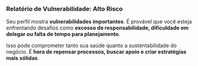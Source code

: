 ### **Relatório de Vulnerabilidade: Alto Risco**

Seu perfil mostra **vulnerabilidades importantes**. É provável que você esteja enfrentando desafios como **excesso de responsabilidade, dificuldade em delegar ou falta de tempo para planejamento**.

Isso pode comprometer tanto sua saúde quanto a sustentabilidade do negócio. É **hora de repensar processos, buscar apoio e criar estratégias mais sólidas**.